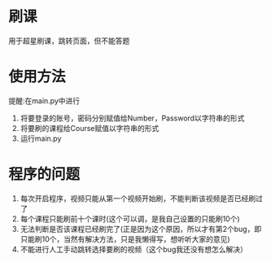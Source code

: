 # 刷课
用于超星刷课，跳转页面，但不能答题

# 使用方法

提醒:在main.py中进行

1. 将要登录的账号，密码分别赋值给Number，Password以字符串的形式
2. 将要刷的课程给Course赋值以字符串的形式
3. 运行main.py

# 程序的问题
1. 每次开启程序，视频只能从第一个视频开始刷，不能判断该视频是否已经刷过了
2. 每个课程只能刷前十个课时(这个可以调，是我自己设置的只能刷10个)
3. 无法判断是否该课程已经刷完了(正是因为这个原因，所以才有第2个bug，即只能刷10个，当然有解决方法，只是我懒得写，想听听大家的意见)
4. 不能进行人工手动跳转选择要刷的视频（这个bug我还没有想怎么解决）
